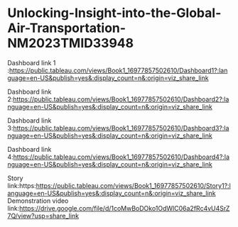    # Unlocking-Insight-into-the-Global-Air-Transportation-NM2023TMID33948

Dashboard link 1 :https://public.tableau.com/views/Book1_16977857502610/Dashboard1?:language=en-US&publish=yes&:display_count=n&:origin=viz_share_link

Dashboard link 2:https://public.tableau.com/views/Book1_16977857502610/Dashboard2?:language=en-US&publish=yes&:display_count=n&:origin=viz_share_link

Dashboard link 3:https://public.tableau.com/views/Book1_16977857502610/Dashboard3?:language=en-US&publish=yes&:display_count=n&:origin=viz_share_link

Dashboard link 4:https://public.tableau.com/views/Book1_16977857502610/Dashboard4?:language=en-US&publish=yes&:display_count=n&:origin=viz_share_link


Story link:https:https://public.tableau.com/views/Book1_16977857502610/Story1?:language=en-US&publish=yes&:display_count=n&:origin=viz_share_link
Demonstration video link:https://drive.google.com/file/d/1coMwBoDOko1OdWlC06a2fRc4vU4SrZ7Q/view?usp=share_link
